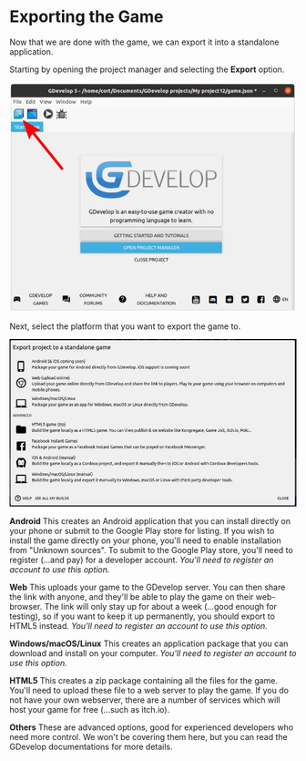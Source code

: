 # Exporting the Game

Now that we are done with the game, we can export it into a standalone application.

Starting by opening the project manager and selecting the **Export** option.

![](images/projectManager.jpg)

Next, select the platform that you want to export the game to.

![](images/export.jpg)

**Android** This creates an Android application that you can install directly on your phone or submit to the Google Play store for listing.
If you wish to install the game directly on your phone, you'll need to enable installation from "Unknown sources".
To submit to the Google Play store, you'll need to register (...and pay) for a developer account.
*You'll need to register an account to use this option.*

**Web** This uploads your game to the GDevelop server.
You can then share the link with anyone, and they'll be able to play the game on their web-browser.
The link will only stay up for about a week (...good enough for testing), so if you want to keep it up permanently, you should export to HTML5 instead.
*You'll need to register an account to use this option.*

**Windows/macOS/Linux** This creates an application package that you can download and install on your computer.
*You'll need to register an account to use this option.*

**HTML5** This creates a zip package containing all the files for the game.
You'll need to upload these file to a web server to play the game.
If you do not have your own webserver, there are a number of services which will host your game for free (...such as itch.io).

**Others** These are advanced options, good for experienced developers who need more control.
We won't be covering them here, but you can read the GDevelop documentations for more details.